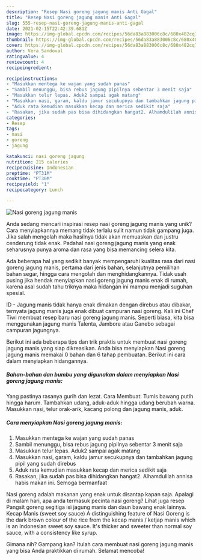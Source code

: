 ```yaml
---
description: "Resep Nasi goreng jagung manis Anti Gagal"
title: "Resep Nasi goreng jagung manis Anti Gagal"
slug: 555-resep-nasi-goreng-jagung-manis-anti-gagal
date: 2021-02-15T22:42:39.681Z
image: https://img-global.cpcdn.com/recipes/56da83a883006c8c/680x482cq70/nasi-goreng-jagung-manis-foto-resep-utama.jpg
thumbnail: https://img-global.cpcdn.com/recipes/56da83a883006c8c/680x482cq70/nasi-goreng-jagung-manis-foto-resep-utama.jpg
cover: https://img-global.cpcdn.com/recipes/56da83a883006c8c/680x482cq70/nasi-goreng-jagung-manis-foto-resep-utama.jpg
author: Vera Sandoval
ratingvalue: 4
reviewcount: 4
recipeingredient:

recipeinstructions:
- "Masukkan mentega ke wajan yang sudah panas"
- "Sambil menunggu, bisa rebus jagung pipilnya sebentar 3 menit saja"
- "Masukkan telur lepas. Aduk2 sampai agak matang"
- "Masukkan nasi, garam, kaldu jamur secukupnya dan tambahkan jagung pipil yang sudah direbus"
- "Aduk rata kemudian masukkan kecap dan merica sedikit saja"
- "Rasakan, jika sudah pas bisa dihidangkan hangat2. Alhamdulilah annisa habis makan ini. Semoga bermanfaat"
categories:
- Resep
tags:
- nasi
- goreng
- jagung

katakunci: nasi goreng jagung 
nutrition: 215 calories
recipecuisine: Indonesian
preptime: "PT31M"
cooktime: "PT30M"
recipeyield: "1"
recipecategory: Lunch

---
```



![Nasi goreng jagung manis](https://img-global.cpcdn.com/recipes/56da83a883006c8c/680x482cq70/nasi-goreng-jagung-manis-foto-resep-utama.jpg)

Anda sedang mencari inspirasi resep nasi goreng jagung manis yang unik? Cara menyiapkannya memang tidak terlalu sulit namun tidak gampang juga. Jika salah mengolah maka hasilnya tidak akan memuaskan dan justru cenderung tidak enak. Padahal nasi goreng jagung manis yang enak seharusnya punya aroma dan rasa yang bisa memancing selera kita.

Ada beberapa hal yang sedikit banyak mempengaruhi kualitas rasa dari nasi goreng jagung manis, pertama dari jenis bahan, selanjutnya pemilihan bahan segar, hingga cara mengolah dan menghidangkannya. Tidak usah pusing jika hendak menyiapkan nasi goreng jagung manis enak di rumah, karena asal sudah tahu triknya maka hidangan ini mampu menjadi suguhan spesial.

ID - Jagung manis tidak hanya enak dimakan dengan direbus atau dibakar, ternyata jagung manis juga enak dibuat campuran nasi goreng. Kali ini Chef Tiwi membuat resep baru nasi goreng jagung manis. Seperti biasa, kita bisa menggunakan jagung manis Talenta, Jambore atau Ganebo sebagai campuran jagungnya.


Berikut ini ada beberapa tips dan trik praktis untuk membuat nasi goreng jagung manis yang siap dikreasikan. Anda bisa menyiapkan Nasi goreng jagung manis memakai 0 bahan dan 6 tahap pembuatan. Berikut ini cara dalam menyiapkan hidangannya.

<!--inarticleads1-->

##### Bahan-bahan dan bumbu yang digunakan dalam menyiapkan Nasi goreng jagung manis:



Yang pastinya rasanya gurih dan lezat. Cara Membuat: Tumis bawang putih hingga harum. Tambahkan udang, aduk-aduk hingga udang berubah warna. Masukkan nasi, telur orak-arik, kacang polong dan jagung manis, aduk. 

<!--inarticleads2-->

##### Cara menyiapkan Nasi goreng jagung manis:

1. Masukkan mentega ke wajan yang sudah panas
1. Sambil menunggu, bisa rebus jagung pipilnya sebentar 3 menit saja
1. Masukkan telur lepas. Aduk2 sampai agak matang
1. Masukkan nasi, garam, kaldu jamur secukupnya dan tambahkan jagung pipil yang sudah direbus
1. Aduk rata kemudian masukkan kecap dan merica sedikit saja
1. Rasakan, jika sudah pas bisa dihidangkan hangat2. Alhamdulilah annisa habis makan ini. Semoga bermanfaat


Nasi goreng adalah makanan yang enak untuk disantap kapan saja. Apalagi di malam hari, apa anda termasuk pecinta nasi goreng? Lihat juga resep Pangsit goreng segitiga isi jagung manis dan daun bawang enak lainnya. Kecap Manis (sweet soy sauce) A distinguishing feature of Nasi Goreng is the dark brown colour of the rice from the kecap manis / ketjap manis which is an Indonesian sweet soy sauce. It&#39;s thicker and sweeter than normal soy sauce, with a consistency like syrup. 

Gimana nih? Gampang kan? Itulah cara membuat nasi goreng jagung manis yang bisa Anda praktikkan di rumah. Selamat mencoba!
